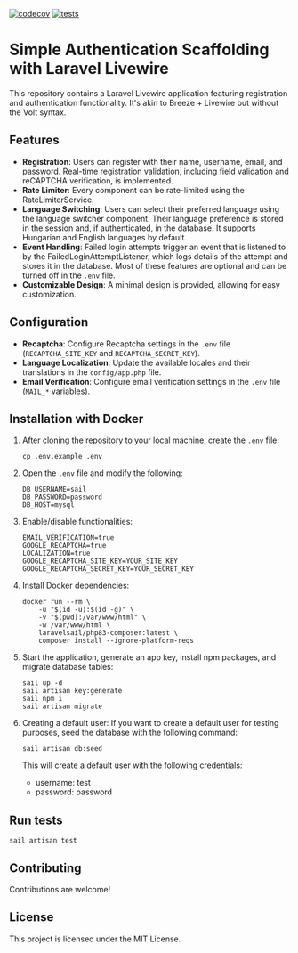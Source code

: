 [![codecov](https://codecov.io/github/hackedhorizon/Laravel-Livewire-Starterkit/graph/badge.svg?token=F1JJKTA809)](https://codecov.io/github/hackedhorizon/Laravel-Livewire-Starterkit) [![tests](https://github.com/hackedhorizon/Laravel-Livewire-Starterkit/actions/workflows/build.yml/badge.svg)](https://github.com/hackedhorizon/Laravel-Livewire-Starterkit/actions/workflows/build.yml)

# Simple Authentication Scaffolding with Laravel Livewire

This repository contains a Laravel Livewire application featuring registration and authentication functionality. It's akin to Breeze + Livewire but without the Volt syntax.

## Features

-   **Registration**: Users can register with their name, username, email, and password. Real-time registration validation, including field validation and reCAPTCHA verification, is implemented.
-   **Rate Limiter**: Every component can be rate-limited using the RateLimiterService.
-   **Language Switching**: Users can select their preferred language using the language switcher component. Their language preference is stored in the session and, if authenticated, in the database. It supports Hungarian and English languages by default.
-   **Event Handling**: Failed login attempts trigger an event that is listened to by the FailedLoginAttemptListener, which logs details of the attempt and stores it in the database. Most of these features are optional and can be turned off in the `.env` file.
-   **Customizable Design**: A minimal design is provided, allowing for easy customization.

## Configuration

-   **Recaptcha**: Configure Recaptcha settings in the `.env` file (`RECAPTCHA_SITE_KEY` and `RECAPTCHA_SECRET_KEY`).
-   **Language Localization**: Update the available locales and their translations in the `config/app.php` file.
-   **Email Verification**: Configure email verification settings in the `.env` file (`MAIL_*` variables).

## Installation with Docker

1. After cloning the repository to your local machine, create the `.env` file:

    ```
    cp .env.example .env
    ```

2. Open the `.env` file and modify the following:

    ```
    DB_USERNAME=sail
    DB_PASSWORD=password
    DB_HOST=mysql
    ```

3. Enable/disable functionalities:

    ```
    EMAIL_VERIFICATION=true
    GOOGLE_RECAPTCHA=true
    LOCALIZATION=true
    GOOGLE_RECAPTCHA_SITE_KEY=YOUR_SITE_KEY
    GOOGLE_RECAPTCHA_SECRET_KEY=YOUR_SECRET_KEY
    ```

4. Install Docker dependencies:

    ```
    docker run --rm \
        -u "$(id -u):$(id -g)" \
        -v "$(pwd):/var/www/html" \
        -w /var/www/html \
        laravelsail/php83-composer:latest \
        composer install --ignore-platform-reqs
    ```

5. Start the application, generate an app key, install npm packages, and migrate database tables:

    ```
    sail up -d
    sail artisan key:generate
    sail npm i
    sail artisan migrate
    ```

6. Creating a default user:
   If you want to create a default user for testing purposes, seed the database with the following command:

    ```
    sail artisan db:seed
    ```

    This will create a default user with the following credentials:

    - username: test
    - password: password

## Run tests

```
sail artisan test
```

## Contributing

Contributions are welcome!

## License

This project is licensed under the MIT License.
